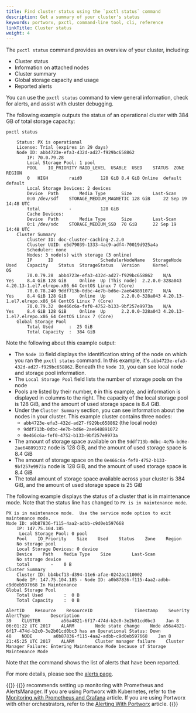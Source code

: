 ```yaml
---
title: Find cluster status using the `pxctl status` command
description: Get a summary of your cluster's status
keywords: portworx, pxctl, command-line tool, cli, reference
linkTitle: Cluster status
weight: 4
---
```


The `pxctl status` command provides an overview of your cluster, including:

- Cluster status
- Information on attached nodes
- Cluster summary
- Global storage capacity and usage
- Reported alerts

You can use the `pxctl status` command to view general information, check for alerts, and assist with cluster debugging.

The following example outputs the status of an operational cluster with 384 GB of total storage capacity:

```text
pxctl status
```

```output
	Status: PX is operational
	License: Trial (expires in 29 days)
	Node ID: abb4723e-efa3-432d-ad27-f929bc658862
		IP: 70.0.79.28
		Local Storage Pool: 1 pool
		POOL	IO_PRIORITY	RAID_LEVEL	USABLE	USED	STATUS	ZONE	REGION
		0	HIGH		raid0		128 GiB	8.4 GiB	Online	default	default
		Local Storage Devices: 2 devices
		Device	Path		Media Type		Size		Last-Scan
		0:0	/dev/sdf	STORAGE_MEDIUM_MAGNETIC	128 GiB		22 Sep 19 14:48 UTC
		total			-			128 GiB
		Cache Devices:
		Device	Path		Media Type		Size		Last-Scan
		0:1	/dev/sdc	STORAGE_MEDIUM_SSD	70 GiB		22 Sep 19 14:48 UTC
	Cluster Summary
		Cluster ID: doc-cluster-caching-2.2.0
		Cluster UUID: e5d79039-1333-4ac9-adf4-70019d925a4a
		Scheduler: none
		Nodes: 3 node(s) with storage (3 online)
		IP		ID					SchedulerNodeName	StorageNode	Used    Capacity	Status	StorageStatus	Version		Kernel				OS
		70.0.79.28	abb4723e-efa3-432d-ad27-f929bc658862	N/A			Yes		8.4 GiB 128 GiB		Online	Up (This node)	2.2.0.0-328a043	4.20.13-1.el7.elrepo.x86_64	CentOS Linux 7 (Core)
		70.0.78.240	9ddf713b-0dbc-4e7b-bd6e-2ae648891072	N/A			Yes		8.4 GiB 128 GiB		Online	Up		2.2.0.0-328a043	4.20.13-1.el7.elrepo.x86_64	CentOS Linux 7 (Core)
		70.0.79.32	0e466c6a-fef0-4752-b133-9bf257e9973a	N/A			Yes		8.4 GiB 128 GiB		Online	Up		2.2.0.0-328a043	4.20.13-1.el7.elrepo.x86_64	CentOS Linux 7 (Core)
	Global Storage Pool
		Total Used    	:  25 GiB
		Total Capacity	:  384 GiB
```

Note the following about this example output:

* The `Node ID` field displays the identification string of the node on which you ran the `pxctl status` command. In this example, it's `abb4723e-efa3-432d-ad27-f929bc658862`. Beneath the `Node ID`, you can see local node and storage pool information.
* The `Local Storage Pool` field lists the number of storage pools on the node
* Pools are listed by their number, `0` in this example, and information is displayed in columns to the right. The capacity of the local storage pool is 128 GiB, and the amount of used storage space is 8.4 GiB.
* Under the `Cluster Summary` section, you can see information about the nodes in your cluster. This example cluster contains three nodes:
  * `abb4723e-efa3-432d-ad27-f929bc658862` (the local node)
  * `9ddf713b-0dbc-4e7b-bd6e-2ae648891072`
  * `0e466c6a-fef0-4752-b133-9bf257e9973a`
* The amount of storage space available on the `9ddf713b-0dbc-4e7b-bd6e-2ae648891072` node is 128 GiB, and the amount of used storage space is 8.4 GiB
* The amount of storage space  on the `0e466c6a-fef0-4752-b133-9bf257e9973a` node is 128 GiB, and the amount of used storage space is 8.4 GiB
* The total amount of storage space available across your cluster is 384 GiB, and the amount of used storage space is 25 GiB

The following example displays the status of a cluster that is in maintenance mode. Note that the status line has changed to `PX is in maintenance mode`.


```text
PX is in maintenance mode.  Use the service mode option to exit maintenance mode.
Node ID: a0b87836-f115-4aa2-adbb-c9d0eb597668
    IP: 147.75.104.185
     Local Storage Pool: 0 pool
    Pool    IO_Priority    Size    Used    Status    Zone    Region
    No storage pool
    Local Storage Devices: 0 device
    Device    Path    Media Type    Size        Last-Scan
    No storage device
    total        -    0 B
Cluster Summary
    Cluster ID: bb4bcf13-d394-11e6-afae-0242ac110002
    Node IP: 147.75.104.185 - Node ID: a0b87836-f115-4aa2-adbb-c9d0eb597668 In Maintenance
Global Storage Pool
    Total Used        :  0 B
    Total Capacity    :  0 B

AlertID    Resource    ResourceID                Timestamp    Severity    AlertType        Description
39    CLUSTER        a56a4821-6f17-474d-b2c0-3e2b01cd0bc3    Jan 8 06:01:22 UTC 2017    ALARM        Node state change    Node a56a4821-6f17-474d-b2c0-3e2b01cd0bc3 has an Operational Status: Down
48    NODE        a0b87836-f115-4aa2-adbb-c9d0eb597668    Jan 8 21:45:25 UTC 2017    ALARM        Cluster manager failure    Cluster Manager Failure: Entering Maintenance Mode because of Storage Maintenance Mode
```

Note that the command shows the list of alerts that have been reported.

For more details, please see the [alerts page](/install-with-other/operate-and-maintain/monitoring/portworx-alerts).

{{<info>}}
{{<companyName>}} recommends setting up monitoring with Prometheus and AlertsManager. If you are using Portworx with Kubernetes, refer to the [Monitoring with Prometheus and Grafana](https://2.1.docs.portworx.com/portworx-install-with-kubernetes/operate-and-maintain-on-kubernetes/monitoring/monitoring-px-prometheusandgrafana.1/) article. If you are using Portworx with other orchestrators, refer to the [Alerting With Portworx](/install-with-other/operate-and-maintain/monitoring/alerting/) article.
{{</info>}}
